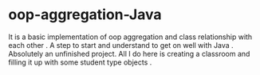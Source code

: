 # oop-aggregation-Java
 It is a basic implementation of oop aggregation and class relationship with each other . A step to start and understand to get on well with Java . Absolutely an unfinished project. All I do here is creating a classroom and filling it up with some student type objects .
